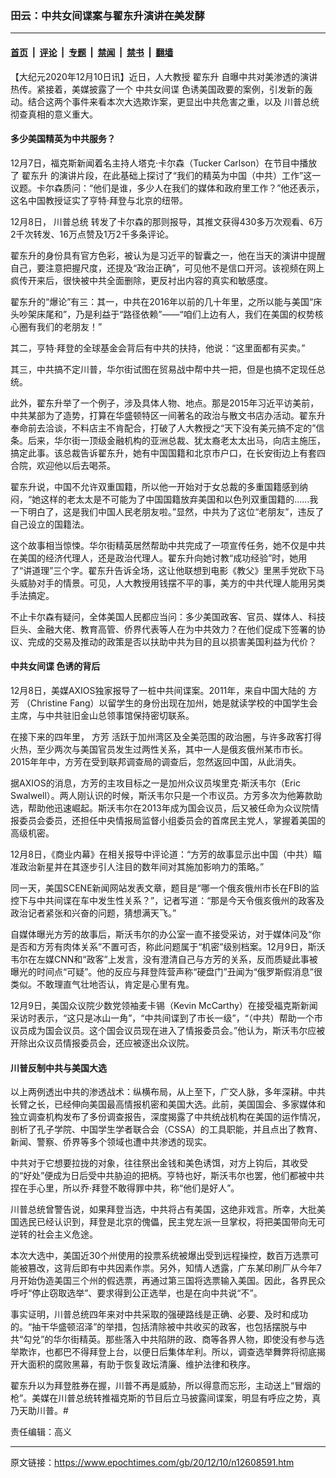 ### 田云：中共女间谍案与翟东升演讲在美发酵

---

#### [首页](../../../..?n12608591) &nbsp;|&nbsp; [评论](../../../../../epoch-comment?n12608591) &nbsp;|&nbsp; [专题](../../../../../epoch-special?n12608591) &nbsp;|&nbsp; [禁闻](../../../../../epoch-news?n12608591) &nbsp;|&nbsp; [禁书](../../../../../books?n12608591) &nbsp;|&nbsp; [翻墙](https://github.com/gfw-breaker/nogfw/blob/master/README.md?n12608591)


<div class="post_content" id="artbody" itemprop="articleBody">
 <!-- article content begin -->
 <p>
  【大纪元2020年12月10日讯】近日，人大教授
  <ok href="https://www.epochtimes.com/gb/tag/%E7%BF%9F%E4%B8%9C%E5%8D%87.html">
   翟东升
  </ok>
  自曝中共对美渗透的演讲热传。紧接着，美媒披露了一个
  <ok href="https://www.epochtimes.com/gb/tag/%E4%B8%AD%E5%85%B1%E5%A5%B3%E9%97%B4%E8%B0%8D.html">
   中共女间谍
  </ok>
  色诱美国政要的案例，引发新的轰动。结合这两个事件来看本次大选欺诈案，更显出中共危害之重，以及
  <ok href="https://www.epochtimes.com/gb/tag/%E5%B7%9D%E6%99%AE%E6%80%BB%E7%BB%9F.html">
   川普总统
  </ok>
  彻查真相的意义重大。
 </p>
 <h4>
  <strong>
   多少美国精英为中共服务？
  </strong>
 </h4>
 <p>
  12月7日，福克斯新闻着名主持人塔克‧卡尔森（Tucker Carlson）在节目中播放了
  <ok href="https://www.epochtimes.com/gb/tag/%E7%BF%9F%E4%B8%9C%E5%8D%87.html">
   翟东升
  </ok>
  的演讲片段，在此基础上探讨了“我们的精英为中国（中共）工作”这一议题。卡尔森质问：“他们是谁，多少人在我们的媒体和政府里工作？”他还表示，这名中国教授证实了亨特‧拜登与北京的纽带。
 </p>
 <p>
  12月8日，
  <ok href="https://www.epochtimes.com/gb/tag/%E5%B7%9D%E6%99%AE%E6%80%BB%E7%BB%9F.html">
   川普总统
  </ok>
  转发了卡尔森的那则报导，其推文获得430多万次观看、6万2千次转发、16万点赞及1万2千多条评论。
 </p>
 <p>
  翟东升的身份具有官方色彩，被认为是习近平的智囊之一，他在当天的演讲中提醒自己，要注意把握尺度，还提及“政治正确”，可见他不是信口开河。该视频在网上疯传开来后，很快被中共全面删除，更反衬出内容的真实和敏感度。
 </p>
 <p>
  翟东升的“爆论”有三：其一，中共在2016年以前的几十年里，之所以能与美国“床头吵架床尾和”，乃是利益于“路径依赖”——“咱们上边有人，我们在美国的权势核心圈有我们的老朋友！”
 </p>
 <p>
  其二，亨特‧拜登的全球基金会背后有中共的扶持，他说：“这里面都有买卖。”
 </p>
 <p>
  其三，中共搞不定川普，华尔街试图在贸易战中帮中共一把，但是也搞不定现任总统。
 </p>
 <p>
  此外，翟东升举了一个例子，涉及具体人物、地点。那是2015年习近平访美前，中共某部为了造势，打算在华盛顿特区一间著名的政治与散文书店办活动。翟东升奉命前去洽谈，不料店主不肯配合，打破了人大教授之“天下没有美元搞不定的”信条。后来，华尔街一顶级金融机构的亚洲总裁、犹太裔老太太出马，向店主施压，搞定此事。该总裁告诉翟东升，她有中国国籍和北京市户口，在长安街边上有套四合院，欢迎他以后去喝茶。
 </p>
 <p>
  翟东升说，中国不允许双重国籍，所以他一开始对于女总裁的多重国籍感到纳闷，“她这样的老太太是不可能为了中国国籍放弃美国和以色列双重国籍的……我一下明白了，这是我们中国人民老朋友啦。”显然，中共为了这位“老朋友”，违反了自己设立的国籍法。
 </p>
 <p>
  这个故事相当惊悚。华尔街精英居然帮助中共完成了一项宣传任务，她不仅是中共在美国的经济代理人，还是政治代理人。翟东升向她讨教“成功经验”时，她用了“讲道理”三个字。翟东升告诉全场，这让他联想到电影《教父》里黑手党砍下马头威胁对手的情景。可见，人大教授用钱摆不平的事，美方的中共代理人能用另类手法搞定。
 </p>
 <p>
  不止卡尔森有疑问，全体美国人民都应当问：多少美国政客、官员、媒体人、科技巨头、金融大佬、教育高管、侨界代表等人在为中共效力？在他们促成下签署的协议、完成的交易及推动的政策是否以扶助中共为目的且以损害美国利益为代价？
 </p>
 <h4>
  <strong>
   <ok href="https://www.epochtimes.com/gb/tag/%E4%B8%AD%E5%85%B1%E5%A5%B3%E9%97%B4%E8%B0%8D.html">
    中共女间谍
   </ok>
   色诱的背后
  </strong>
 </h4>
 <p>
  12月8日，美媒AXIOS独家报导了一桩中共间谍案。2011年，来自中国大陆的
  <ok href="https://www.epochtimes.com/gb/tag/%E6%96%B9%E8%8A%B3.html">
   方芳
  </ok>
  （Christine Fang）以留学生的身份出现在加州，她是就读学校的中国学生会主席，与中共驻旧金山总领事馆保持密切联系。
 </p>
 <p>
  在接下来的四年里，
  <ok href="https://www.epochtimes.com/gb/tag/%E6%96%B9%E8%8A%B3.html">
   方芳
  </ok>
  活跃于加州湾区及全美范围的政治圈，与许多政客打得火热，至少两次与美国官员发生过两性关系，其中一人是俄亥俄州某市市长。2015年年中，方芳在受到联邦调查局的调查后，忽然返回中国，从此消失。
 </p>
 <p>
  据AXIOS的消息，方芳的主攻目标之一是加州众议员埃里克‧斯沃韦尔（Eric Swalwell）。两人刚认识的时候，斯沃韦尔只是一个市议员。方芳多次为他筹款助选，帮助他迅速崛起。斯沃韦尔在2013年成为国会议员，后又被任命为众议院情报委员会委员，还担任中央情报局监督小组委员会的首席民主党人，掌握着美国的高级机密。
 </p>
 <p>
  12月8日，《商业内幕》在相关报导中评论道：“方芳的故事显示出中国（中共）瞄准政治新星并在其逐步引人注目的数年间对其施加影响力的策略。”
 </p>
 <p>
  同一天，美国SCENE新闻网站发表文章，题目是“哪一个俄亥俄州市长在FBI的监控下与中共间谍在车中发生性关系？”，记者写道：“那是今天令俄亥俄州的政客及政治记者紧张和兴奋的问题，猜想满天飞。”
 </p>
 <p>
  自媒体曝光方芳的故事后，斯沃韦尔的办公室一直不接受采访，对于媒体问及“你是否和方芳有肉体关系”不置可否，称此问题属于“机密”级别档案。12月9日，斯沃韦尔在左媒CNN和“政客”上发言，没有澄清自己与方芳的关系，反而质疑此事被曝光的时间点“可疑”。他的反应与拜登阵营声称“硬盘门”丑闻为“俄罗斯假消息”很类似。不敢理直气壮地否认，肯定是心里有鬼。
 </p>
 <p>
  12月9日，美国众议院少数党领袖麦卡锡（Kevin McCarthy）在接受福克斯新闻采访时表示，“这只是冰山一角”，“中共间谍到了市长一级”，“（中共）帮助一个市议员成为国会议员。这个国会议员现在进入了情报委员会。”他认为，斯沃韦尔应被开除出众议员情报委员会，还应被逐出众议院。
 </p>
 <h4>
  <strong>
   川普反制中共与美国大选
  </strong>
 </h4>
 <p>
  以上两例透出中共的渗透战术：纵横布局，从上至下，广交人脉，多年深耕。中共长臂之长，已经伸向美国最高情报机密和美国大选。此前，美国国会、多家媒体和独立调查机构发布了多份调查报告，深度揭露了中共统战机构在美国的运作情况，剖析了孔子学院、中国学生学者联合会（CSSA）的工具职能，并且点出了教育、新闻、警察、侨界等多个领域也遭中共渗透的现实。
 </p>
 <p>
  中共对于它想要拉拢的对象，往往祭出金钱和美色诱饵，对方上钩后，其收受的“好处”便成为日后受中共胁迫的把柄。亨特也好，斯沃韦尔也罢，他们都被中共捏在手心里，所以乔‧拜登不敢得罪中共，称“他们是好人”。
 </p>
 <p>
  川普总统曾警告说，如果拜登当选，中共将占有美国，这绝非戏言。所幸，大批美国选民已经认识到，拜登是北京的傀儡，民主党左派一旦掌权，将把美国带向无可逆转的社会主义危途。
 </p>
 <p>
  本次大选中，美国近30个州使用的投票系统被爆出受到远程操控，数百万选票可能被篡改，这背后即有中共因素作祟。另外，知情人透露，广东某印刷厂从今年7月开始伪造美国三个州的假选票，再通过第三国将选票输入美国。因此，各界民众呼吁“停止窃取选举”、要求得到公正选举，也是在向中共说“不”。
 </p>
 <p>
  事实证明，川普总统四年来对中共采取的强硬路线是正确、必要、及时和成功的。“抽干华盛顿沼泽”的举措，包括清除被中共收买的政客，也包括摆脱与中共“勾兑”的华尔街精英。那些落入中共陷阱的政、商等各界人物，即使没有参与选举欺诈，也都巴不得拜登上台，以便日后集体牟利。所以，调查选举舞弊将彻底揭开大面积的腐败黑幕，有助于恢复政坛清廉、维护法律和秩序。
 </p>
 <p>
  翟东升以为拜登胜券在握，川普不再是威胁，所以得意而忘形，主动送上“冒烟的枪”。美媒在川普总统转推福克斯的节目后立马披露间谍案，明显有呼应之势，真乃天助川普。#
 </p>
 <p>
  责任编辑：高义
 </p>
 <!-- article content end -->
 <div id="below_article_ad">
 </div>
</div>


---

原文链接：https://www.epochtimes.com/gb/20/12/10/n12608591.htm